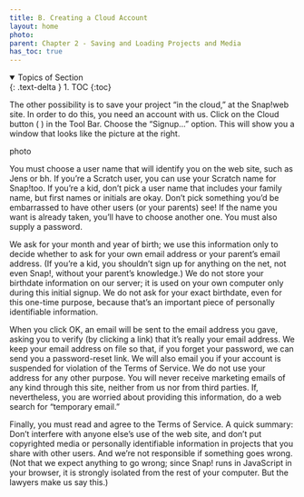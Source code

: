 ```yaml
---
title: B. Creating a Cloud Account
layout: home
photo: 
parent: Chapter 2 - Saving and Loading Projects and Media
has_toc: true
---
```

<details open markdown="block">
  <summary>
    Topics of Section
  </summary>
  {: .text-delta }
1. TOC
{:toc}
</details>

The other possibility is to save your project “in the cloud,” at the Snap!web site. In order to
do this, you need an account with us. Click on the Cloud button ( ) in the Tool Bar. Choose the “Signup…” option. This will show you a window that looks like the picture at the right.

photo

You must choose a user name that will identify you on the web site, such as Jens or bh. If you’re a Scratch user, you can use your Scratch name for Snap!too. If you’re a kid, don’t pick a user name that includes your family name, but first names or initials are okay. Don’t pick something you’d be embarrassed to have other users (or your parents) see! If the name you want is already taken, you’ll have to choose another one. You must also supply a password.

We ask for your month and year of birth; we use this information only to decide whether to ask for your own email address or your parent’s email address. (If you’re a kid, you shouldn’t sign up for anything on the net, not even Snap!, without your parent’s knowledge.) We do not store your birthdate information on our server; it is used on your own computer only during this initial signup. We do not ask for your exact birthdate, even for this one-time purpose, because that’s an important piece of personally identifiable information.

When you click OK, an email will be sent to the email address you gave, asking you to verify (by clicking a link) that it’s really your email address. We keep your email address on file so that, if you forget your password, we can send you a password-reset link. We will also email you if your account is suspended for violation of the Terms of Service. We do not use your address for any other purpose. You will never receive marketing emails of any kind through this site, neither from us nor from third parties. If, nevertheless, you are worried about providing this information, do a web search for “temporary email.”

Finally, you must read and agree to the Terms of Service. A quick summary: Don’t interfere with anyone else’s use of the web site, and don’t put copyrighted media or personally identifiable information in projects that you share with other users. And we’re not responsible if something goes wrong. (Not that we expect anything to go wrong; since Snap! runs in JavaScript in your browser, it is strongly isolated from the rest of your computer. But the lawyers make us say this.)

